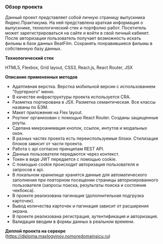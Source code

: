 ### Обзор проекта

Данный проект представляет собой личную страницу выпускника Яндекс.Практикума. На ней представлена краткая информация о выпускнике, технологический стек и портфолио работ. Посетитель может зарегистрироваться на сайте и войти в свой личный кабинет. После авторизации пользователь получает возможность искать фильмы в базе данных BeatFilm. Сохранять понравившиеся фильмы в собственную базу данных.

**Технологический стек**

HTML5, Flexbox, Grid layout, CSS3, React.js, React Router, JSX

**Описание примененных методов**

- Адаптивная верстка. Верстка мобильной версии с использованием "бургерного" меню.
- В качестве инфраструктуры проекта используется CRA.
- Разметка портирована в JSX. Разметка семантическая. Все классы названы по БЭМ.
- Макет приложения на Flex layout.
- Роутинг организован с помощью React Router. Созданы защищенные роуты.
- Сделана микроанимация кнопок, ссылок, инпутов и модальных окон.
- В разных частях проекта есть переиспользуемые блоки. Стилизация блоков зависит от части проекта.
- Работа с api согласно принципам REST API.
- Данные пользователя передаются через контекст.
- Токен в виде JWT передается с помощью cookie.
- С помощью cookie происходит авторизация пользователя и запросов к api.
- В локальном хранилище хранятся данные для автоматического заполнения при повторном посещении страницы авторизированного пользователя (запросы поиска, результаты поиска и состояние чекбокса).
- В проекте реализована пагинация (дополнительная подгрузка карточек).
- Вывод количества карточек и пагинация зависит от расширения экрана.
- В проекте реализована регистрация, аутентификация и авторизация.
- Валидация вводим в формы данных в реальном времени.

**Деплой проекта на сервере**
(https://diploma.maxlogvinov.nomoredomainsicu.ru)
